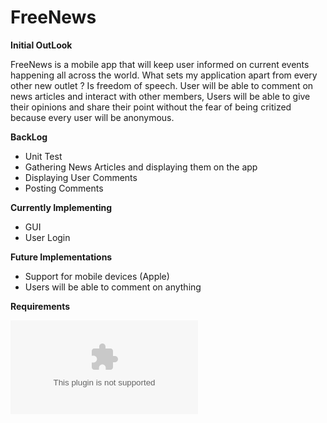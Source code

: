 # FreeNews

**Initial OutLook**

FreeNews is a mobile app that will keep user informed on current events happening all across the world. What sets my application apart from every other new outlet ?
Is freedom of speech. User will be able to comment on news articles and interact with other members, Users will be able to give their opinions and share their point 
without the fear of being critized because every user will be anonymous. 

**BackLog**

* Unit Test
* Gathering News Articles and displaying them on the app
* Displaying User Comments
* Posting Comments

**Currently Implementing**

* GUI
* User Login

**Future Implementations**

* Support for mobile devices (Apple)
* Users will be able to comment on anything 

**Requirements**

![alt text](https://github.com/JessytheKing/Project/blob/master/annotated-Requirements-Traceability-Matrix-Template.docx)
